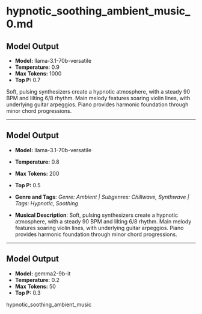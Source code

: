 # hypnotic_soothing_ambient_music_0.md

## Model Output
- **Model:** llama-3.1-70b-versatile
- **Temperature:** 0.9
- **Max Tokens:** 1000
- **Top P:** 0.7

Soft, pulsing synthesizers create a hypnotic atmosphere, with a steady 90 BPM and lilting 6/8 rhythm. Main melody features soaring violin lines, with underlying guitar arpeggios. Piano provides harmonic foundation through minor chord progressions.

---

## Model Output
- **Model:** llama-3.1-70b-versatile
- **Temperature:** 0.8
- **Max Tokens:** 200
- **Top P:** 0.5

- **Genre and Tags**: *Genre: Ambient | Subgenres: Chillwave, Synthwave | Tags: Hypnotic, Soothing*
- **Musical Description**: Soft, pulsing synthesizers create a hypnotic atmosphere, with a steady 90 BPM and lilting 6/8 rhythm. Main melody features soaring violin lines, with underlying guitar arpeggios. Piano provides harmonic foundation through minor chord progressions.

---

## Model Output
- **Model:** gemma2-9b-it
- **Temperature:** 0.2
- **Max Tokens:** 50
- **Top P:** 0.3

hypnotic_soothing_ambient_music